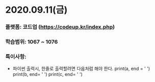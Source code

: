 # 2020.09.11(금)

### 플랫폼: 코드업 (https://codeup.kr/index.php)

### 학습범위: 1067 ~ 1076

### 특이사항:

- 파이썬 출력시, 한줄로 출력할려면 다음처럼 해야 한다.
print(a, end = ' ')
print(b, end= ' ')
print(c, end= ' ')
